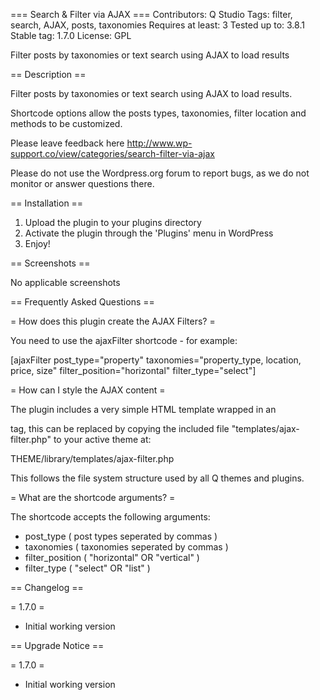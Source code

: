 === Search & Filter via AJAX ===
Contributors: Q Studio
Tags: filter, search, AJAX, posts, taxonomies
Requires at least: 3
Tested up to: 3.8.1
Stable tag: 1.7.0
License: GPL

Filter posts by taxonomies or text search using AJAX to load results

== Description ==

Filter posts by taxonomies or text search using AJAX to load results.

Shortcode options allow the posts types, taxonomies, filter location and methods to be customized.

Please leave feedback here http://www.wp-support.co/view/categories/search-filter-via-ajax

Please do not use the Wordpress.org forum to report bugs, as we do not monitor or answer questions there.

== Installation ==

1. Upload the plugin to your plugins directory
2. Activate the plugin through the 'Plugins' menu in WordPress
3. Enjoy!

== Screenshots ==

No applicable screenshots

== Frequently Asked Questions ==

= How does this plugin create the AJAX Filters? =

You need to use the ajaxFilter shortcode - for example:

[ajaxFilter post_type="property" taxonomies="property_type, location, price, size" filter_position="horizontal" filter_type="select"]

= How can I style the AJAX content =

The plugin includes a very simple HTML template wrapped in an <article> tag, this can be replaced by copying the included file "templates/ajax-filter.php" to your active theme at:

THEME/library/templates/ajax-filter.php

This follows the file system structure used by all Q themes and plugins.

= What are the shortcode arguments? =

The shortcode accepts the following arguments:

- post_type ( post types seperated by commas )
- taxonomies ( taxonomies seperated by commas )
- filter_position ( "horizontal" OR "vertical" )
- filter_type ( "select" OR "list" )

== Changelog ==

= 1.7.0 =

* Initial working version

== Upgrade Notice ==

= 1.7.0 =

* Initial working version

